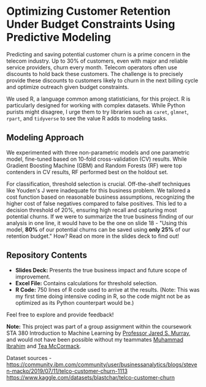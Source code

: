 # Optimizing Customer Retention Under Budget Constraints Using Predictive Modeling

Predicting and saving potential customer churn is a prime concern in the telecom industry. Up to 30% of customers, even with major and reliable service providers, churn every month. Telecom operators often use discounts to hold back these customers. The challenge is to precisely provide these discounts to customers likely to churn in the next billing cycle and optimize outreach given budget constraints.

We used R, a language common among statisticians, for this project. R is particularly designed for working with complex datasets. While Python purists might disagree, I urge them to try libraries such as `caret`, `glmnet`, `rpart`, and `tidyverse` to see the value R adds to modeling tasks.

## Modeling Approach

We experimented with three non-parametric models and one parametric model, fine-tuned based on 10-fold cross-validation (CV) results. While Gradient Boosting Machine (GBM) and Random Forests (RF) were top contenders in CV results, RF performed best on the holdout set.

For classification, threshold selection is crucial. Off-the-shelf techniques like Youden's J were inadequate for this business problem. We tailored a cost function based on reasonable business assumptions, recognizing the higher cost of false negatives compared to false positives. This led to a decision threshold of 20%, ensuring high recall and capturing most potential churns. If we were to summarize the true business finding of our analysis in one line, it would have to be the one on slide 18 - "Using this model, **80%** of our potential churns can be saved using **only 25%** of our retention budget." How? Read on more in the slides deck to find out!

## Repository Contents

- **Slides Deck:** Presents the true business impact and future scope of improvement.
- **Excel File:** Contains calculations for threshold selection.
- **R Code:** 750 lines of R code used to arrive at the results. (Note: This was my first time doing intensive coding in R, so the code might not be as optimized as its Python counterpart would be.)

Feel free to explore and provide feedback!



**Note:** This project was part of a group assignment within the coursework STA 380 Introduction to Machine Learning by [Professor Jared S. Murray](https://stat.utexas.edu/directory/jared-s-murray), and would not have been possible without my teammates [Muhammad Ibrahim](https://www.linkedin.com/in/m-ibrahim2094/) and [Tea McCormack](https://www.linkedin.com/in/teamccormack/).

Dataset sources - 
https://community.ibm.com/community/user/businessanalytics/blogs/steven-macko/2019/07/11/telco-customer-churn-1113
https://www.kaggle.com/datasets/blastchar/telco-customer-churn

